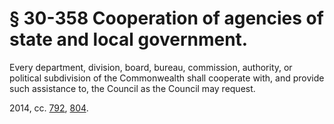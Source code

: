 # § 30-358 Cooperation of agencies of state and local government.

<p>Every department, division, board, bureau, commission, authority, or political subdivision of the Commonwealth shall cooperate with, and provide such assistance to, the Council as the Council may request.</p><p>2014, cc. <a href='http://lis.virginia.gov/cgi-bin/legp604.exe?141+ful+CHAP0792'>792</a>, <a href='http://lis.virginia.gov/cgi-bin/legp604.exe?141+ful+CHAP0804'>804</a>.</p>